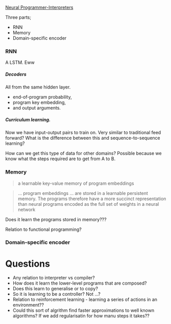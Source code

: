 
[Neural Programmer-Interpreters](http://arxiv.org/abs/1511.06279)

Three parts;

* RNN
* Memory
* Domain-specific encoder


### RNN

A LSTM. Eww

##### Decoders
All from the same hidden layer.

* end-of-program probability, 
* program key embedding, 
* and output arguments.


##### Curriculum learning. 
Now we have input-output pairs to train on. Very similar to traditional feed forward? What is the difference between this and sequence-to-sequence learning?

How can we get this type of data for other domains? Possible because we know what the steps required are to get from A to B. 

### Memory

> a learnable key-value memory of program embeddings

> … program embeddings … are stored in a learnable persistent memory. The programs therefore have a more succinct representation than neural programs encoded as the full set of weights in a neural network


Does it learn the programs stored in memory???

Relation to functional programming? 

### Domain-specific encoder




# Questions

* Any relation to interpreter vs compiler?
* How does it learn the lower-level programs that are composed?
* Does this learn to generalise or to copy?
* So it is learning to be a controller? Not …?
* Relation to reinforcement learning - learning a series of actions in an environment??
* Could this sort of algrithm find faster approximations to well known algorithms? If we add regularisatin for how manu steps it takes??